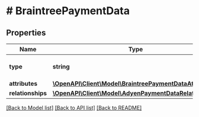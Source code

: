 # # BraintreePaymentData

## Properties

Name | Type | Description | Notes
------------ | ------------- | ------------- | -------------
**type** | **string** | The resource&#39;s type |
**attributes** | [**\OpenAPI\Client\Model\BraintreePaymentDataAttributes**](BraintreePaymentDataAttributes.md) |  |
**relationships** | [**\OpenAPI\Client\Model\AdyenPaymentDataRelationships**](AdyenPaymentDataRelationships.md) |  | [optional]

[[Back to Model list]](../../README.md#models) [[Back to API list]](../../README.md#endpoints) [[Back to README]](../../README.md)
